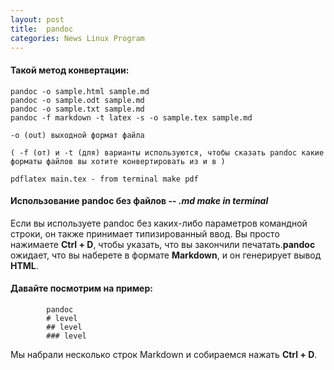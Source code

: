 ```yaml
---
layout: post
title:  pandoc
categories: News Linux Program
---
```

#### Такой метод конвертации:

    pandoc -o sample.html sample.md
    pandoc -o sample.odt sample.md
    pandoc -o sample.txt sample.md
    pandoc -f markdown -t latex -s -o sample.tex sample.md

    -o (out) выходной формат файла

    ( -f (от) и -t (для) варианты используются, чтобы сказать pandoc какие
    форматы файлов вы хотите конвертировать из и в )

    pdflatex main.tex - from terminal make pdf

#### Использование pandoc без файлов -- *.md make in terminal*

Если вы используете pandoc без каких-либо параметров командной строки,
он также принимает типизированный ввод. Вы просто нажимаете **Ctrl + D**,
 чтобы указать, что вы закончили печатать.**pandoc** ожидает, что вы наберете в формате 
**Markdown**, и он генерирует вывод **HTML**.

#### Давайте посмотрим на пример:

            pandoc
            # level
            ## level
            ### level
        
Мы набрали несколько строк Markdown и собираемся нажать **Ctrl + D**.
